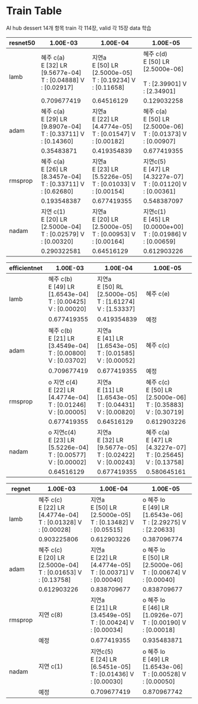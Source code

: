 # Train Table

AI hub dessert 14개 항목 train 각 114장, valid 각 15장 data 학습



<table>
<thead>
  <tr>
    <th>resnet50</th>
    <th>1.00E-03</th>
    <th>1.00E-04</th>
    <th>1.00E-05</th>
  </tr>
</thead>
<tbody>
  <tr>
    <td rowspan="2">lamb</td>
    <td>혜주 c(a) <br>    E [32] LR [9.5677e-04] <br>     T : [0.04888] V : [0.02917]</td>
    <td>지연a <br>E [50] LR [2.5000e-05]<br>T : [0.19234] V : [0.11658]</td>
    <td>혜주 c(d)     <br>E [50] LR [2.5000e-06] <br><br>     T : [2.39901] V : [2.34901]</td>
  </tr>
  <tr>
    <td>0.709677419</td>
    <td>0.64516129</td>
    <td>0.129032258</td>
  </tr>
  <tr>
    <td rowspan="2">adam</td>
    <td>혜주 c(a)     <br>E [29] LR [9.8907e-04] <br>     T : [0.33711] V : [0.14360]</td>
    <td>지연a <br>E [22] LR [4.4774e-05]<br>T : [0.01547] V : [0.00182]</td>
    <td>혜주 c(a)     <br>E [50] LR [2.5000e-06] <br>     T : [0.01373] V : [0.00907]</td>
  </tr>
  <tr>
    <td>0.35483871</td>
    <td>0.419354839</td>
    <td>0.677419355</td>
  </tr>
  <tr>
    <td rowspan="2">rmsprop</td>
    <td>혜주 c(a)     <br>E [26] LR [8.3457e-04] <br>     T : [0.33711] V : [0.62680]</td>
    <td>지연a <br>E [23] LR [5.5226e-05] <br>T : [0.01033] V : [0.00154]</td>
    <td>지연c(5) <br>E [47] LR [4.3227e-07]<br>T : [0.01120] V : [0.00361]</td>
  </tr>
  <tr>
    <td>0.193548387</td>
    <td>0.677419355</td>
    <td>0.548387097</td>
  </tr>
  <tr>
    <td rowspan="2">nadam</td>
    <td>지연 c(1) <br>     E [20] LR [2.5000e-04]   <br>     T : [0.02579] V : [0.00320]</td>
    <td>지연a <br>E [20] LR [2.5000e-05] <br>T : [0.00953] V : [0.00164]</td>
    <td>지연c(1) <br>E [45] LR [0.0000e+00]<br>T : [0.01986] V : [0.00659]</td>
  </tr>
  <tr>
    <td>0.290322581</td>
    <td>0.64516129</td>
    <td>0.612903226</td>
  </tr>
</tbody>
</table>


<table>
<thead>
  <tr>
    <th>efficientnet</th>
    <th>1.00E-03</th>
    <th>1.00E-04</th>
    <th>1.00E-05</th>
  </tr>
</thead>
<tbody>
  <tr>
    <td rowspan="2">lamb</td>
    <td>혜주 c(b)     <br>E [49] LR [1.6543e-04] <br>     T : [0.00425] V : [0.00020]</td>
    <td>지연a <br>E [50] RL [2.5000e-05]<br>T : [1.61274] V : [1.53337]</td>
    <td>혜주 c(e)</td>
  </tr>
  <tr>
    <td>0.677419355</td>
    <td>0.419354839</td>
    <td>예정</td>
  </tr>
  <tr>
    <td rowspan="2">adam</td>
    <td>혜주 c(b)     <br>E [21] LR [3.4549e-04] <br>     T : [0.00800] V : [0.03702]</td>
    <td>지연a <br>E [41] LR [1.6543e-05]<br>T : [0.01585] V : [0.00052]</td>
    <td>혜주 c(c)</td>
  </tr>
  <tr>
    <td>0.709677419</td>
    <td>0.677419355</td>
    <td>예정</td>
  </tr>
  <tr>
    <td rowspan="2">rmsprop</td>
    <td>o 지연 c(4) <br>E [22] LR [4.4774e-04] <br>T : [0.01246] V : [0.00005]</td>
    <td>지연a <br>E [11] LR [1.6543e-05]<br>T : [0.04431] V : [0.00820]</td>
    <td>혜주 c(c)<br>     E [50] LR [2.5000e-06] <br>     T : [0.35883] V : [0.30719]</td>
  </tr>
  <tr>
    <td>0.677419355</td>
    <td>0.64516129</td>
    <td>0.612903226</td>
  </tr>
  <tr>
    <td rowspan="2">nadam</td>
    <td>o 지연c(4) <br>E [23] LR [5.5226e-04] <br>T : [0.00577] V : [0.00002]</td>
    <td>지연a <br>E [32] LR [9.5677e-05]<br>T : [0.02422] V : [0.00243]</td>
    <td>혜주 c(a)     <br>E [47] LR [4.3227e-07] <br>     T : [0.25645] V : [0.13758]</td>
  </tr>
  <tr>
    <td>0.64516129</td>
    <td>0.677419355</td>
    <td>0.580645161</td>
  </tr>
</tbody>
</table>


<table>
<thead>
  <tr>
    <th>regnet  </th>
    <th>1.00E-03</th>
    <th>1.00E-04</th>
    <th>1.00E-05</th>
  </tr>
</thead>
<tbody>
  <tr>
    <td rowspan="2">lamb</td>
    <td>혜주 c(c) <br>E [22] LR [4.4774e-04] <br>T : [0.01328] V : [0.00028]</td>
    <td> 지연a<br>E [50] LR [2.5000e-05]<br>T : [0.13482] V : [0.05515] </td>
    <td> o 혜주 lo <br>E [49] LR [1.6543e-06] <br>T : [2.29275] V : [2.20633]</td>
  </tr>
  <tr>
    <td>0.903225806</td>
    <td>0.612903226</td>
    <td>0.387096774</td>
  </tr>
  <tr>
    <td rowspan="2">adam</td>
    <td>혜주 c(c) <br>E [20] LR [2.5000e-04] <br>T : [0.01653] V : [0.13758]</td>
    <td> 지연a<br>E [22] LR [4.4774e-05] <br>T : [0.00371] V : [0.00040] </td>
    <td> o 혜주 lo <br>E [50] LR [2.5000e-06] <br>T : [0.00674] V : [0.00040]</td>
  </tr>
  <tr>
    <td>0.612903226</td>
    <td>0.838709677</td>
    <td>0.838709677</td>
  </tr>
  <tr>
    <td rowspan="2">rmsprop</td>
    <td>지연 c(8)        </td>
    <td> 지연a<br>E [21] LR [3.4549e-05]<br>T : [0.00424] V : [0.00034] </td>
    <td> o 혜주 lo <br>E [46] LR [1.0926e-07] <br>T : [0.00190] V : [0.00018]</td>
  </tr>
  <tr>
    <td>예정</td>
    <td>0.677419355</td>
    <td>0.935483871</td>
  </tr>
  <tr>
    <td rowspan="2"> nadam</td>
    <td>지연 c(1) </td>
    <td> 지연c(5)<br>E [24] LR [6.5451e-05]<br>T : [0.01436] V : [0.00030] </td>
    <td> o 혜주 lo<br>E [49] LR [1.6543e-06] <br>T : [0.00528] V : [0.00050] </td>
  </tr>
  <tr>
    <td>예정</td>
    <td>0.709677419</td>
    <td>0.870967742</td>
  </tr>
</tbody>
</table>

